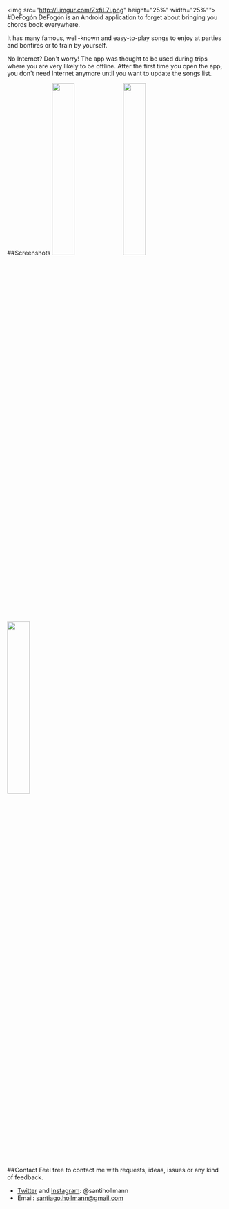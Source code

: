 <img src="http://i.imgur.com/ZxfiL7i.png" height="25%" width="25%"">
#DeFogón
DeFogón is an Android application to forget about bringing you chords book everywhere.

It has many famous, well-known and easy-to-play songs to enjoy at parties and bonfires or to train by yourself. 

No Internet? Don't worry! The app was thought to be used during trips where you are very likely to be offline. 
After the first time you open the app, you don't need Internet anymore until  you want to update the songs list.

##Screenshots
<img src="http://i.imgur.com/BOHDFpS.png" height="32%" width="32%">
<img src="http://i.imgur.com/Yf11TXw.png" height="32%" width="32%">
<img src="http://i.imgur.com/Y9U3ruv.png" height="32%" width="32%">

##Contact
Feel free to contact me with requests, ideas, issues or any kind of feedback.
* <a href="http://www.twitter.com/santihollmann">Twitter</a> and <a href="https://www.instagram.com/santihollmann">Instagram</a>: @santihollmann
* Email: santiago.hollmann@gmail.com
